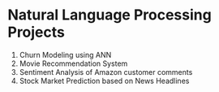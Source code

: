 # Natural Language Processing Projects
<ol>
  <li>Churn Modeling using ANN </li>
  <li>Movie Recommendation System</li>
  <li>Sentiment Analysis of Amazon customer comments</li>
  <li>Stock Market Prediction based on News Headlines </li>
</ol>
